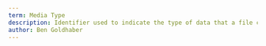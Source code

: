 ```yaml
---
term: Media Type
description: Identifier used to indicate the type of data that a file contains.
author: Ben Goldhaber
---
```


